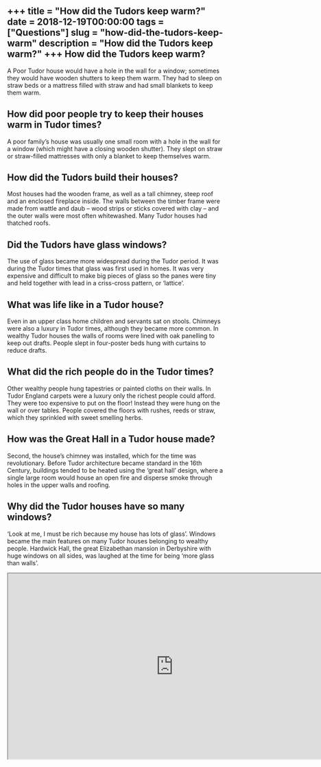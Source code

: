 +++
title = "How did the Tudors keep warm?"
date = 2018-12-19T00:00:00
tags = ["Questions"]
slug = "how-did-the-tudors-keep-warm"
description = "How did the Tudors keep warm?"
+++
How did the Tudors keep warm?
-----------------------------

A Poor Tudor house would have a hole in the wall for a window; sometimes they would have wooden shutters to keep them warm. They had to sleep on straw beds or a mattress filled with straw and had small blankets to keep them warm.

How did poor people try to keep their houses warm in Tudor times?
-----------------------------------------------------------------

A poor family’s house was usually one small room with a hole in the wall for a window (which might have a closing wooden shutter). They slept on straw or straw-filled mattresses with only a blanket to keep themselves warm.

How did the Tudors build their houses?
--------------------------------------

Most houses had the wooden frame, as well as a tall chimney, steep roof and an enclosed fireplace inside. The walls between the timber frame were made from wattle and daub – wood strips or sticks covered with clay – and the outer walls were most often whitewashed. Many Tudor houses had thatched roofs.

Did the Tudors have glass windows?
----------------------------------

The use of glass became more widespread during the Tudor period. It was during the Tudor times that glass was first used in homes. It was very expensive and difficult to make big pieces of glass so the panes were tiny and held together with lead in a criss-cross pattern, or ‘lattice’.

What was life like in a Tudor house?
------------------------------------

Even in an upper class home children and servants sat on stools. Chimneys were also a luxury in Tudor times, although they became more common. In wealthy Tudor houses the walls of rooms were lined with oak panelling to keep out drafts. People slept in four-poster beds hung with curtains to reduce drafts.

What did the rich people do in the Tudor times?
-----------------------------------------------

Other wealthy people hung tapestries or painted cloths on their walls. In Tudor England carpets were a luxury only the richest people could afford. They were too expensive to put on the floor! Instead they were hung on the wall or over tables. People covered the floors with rushes, reeds or straw, which they sprinkled with sweet smelling herbs.

How was the Great Hall in a Tudor house made?
---------------------------------------------

Second, the house’s chimney was installed, which for the time was revolutionary. Before Tudor architecture became standard in the 16th Century, buildings tended to be heated using the ‘great hall’ design, where a single large room would house an open fire and disperse smoke through holes in the upper walls and roofing.

Why did the Tudor houses have so many windows?
----------------------------------------------

‘Look at me, I must be rich because my house has lots of glass’. Windows became the main features on many Tudor houses belonging to wealthy people. Hardwick Hall, the great Elizabethan mansion in Derbyshire with huge windows on all sides, was laughed at the time for being ‘more glass than walls’.

<iframe allow="accelerometer; autoplay; clipboard-write; encrypted-media; gyroscope; picture-in-picture" allowfullscreen="" class="__youtube_prefs__  epyt-is-override  no-lazyload" data-no-lazy="1" data-origheight="433" data-origwidth="770" data-skipgform_ajax_framebjll="" height="433" id="_ytid_91354" loading="lazy" src="https://www.youtube.com/embed/G-fouQlwGwc?enablejsapi=1&autoplay=0&cc_load_policy=0&cc_lang_pref=&iv_load_policy=1&loop=0&modestbranding=0&rel=1&fs=1&playsinline=0&autohide=2&theme=dark&color=red&controls=1&" title="YouTube player" width="770"></iframe>